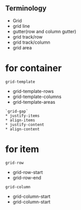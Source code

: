 ## Terminology
* Grid
* grid line
* gutter(row and column gutter)
* grid track/row
* grid track/column
* grid area

 # for container
   `grid-template`
   * grid-template-rows
   * grid-template-columns
   * grid-template-areas

    `grid-gap`
    * justify-items
    * align-items
    * justify-content
    * align-content

 # for item
   `grid-row`
   * grid-row-start
   * grid-row-end
   
   `grid-column`
   * grid-column-start
   * grid-column-start